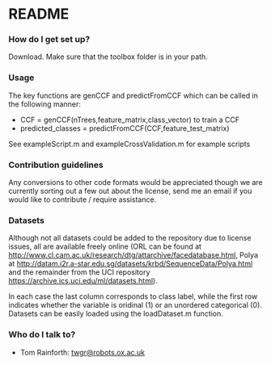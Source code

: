 # README #

### How do I get set up? ###

Download.  Make sure that the toolbox folder is in your path.  

### Usage ###

The key functions are genCCF and predictFromCCF which can be called in the following manner:

* CCF = genCCF(nTrees,feature_matrix,class_vector) to train a CCF 
* predicted_classes = predictFromCCF(CCF,feature_test_matrix)

See exampleScript.m and exampleCrossValidation.m for example scripts

### Contribution guidelines ###

Any conversions to other code formats would be appreciated though we are currently sorting out a few out about the license, send me an email if you would like to contribute / require assistance.

### Datasets ###

Although not all datasets could be added to the repository due to license issues, all are available freely online (ORL can be found at http://www.cl.cam.ac.uk/research/dtg/attarchive/facedatabase.html, Polya at http://datam.i2r.a-star.edu.sg/datasets/krbd/SequenceData/Polya.html and the remainder from the UCI repository https://archive.ics.uci.edu/ml/datasets.html).  

In each case the last column corresponds to class label, while the first row indicates whether the variable is oridinal (1) or an unordered categorical (0).  Datasets can be easily loaded using the loadDataset.m function.
 
### Who do I talk to? ###

* Tom Rainforth: twgr@robots.ox.ac.uk